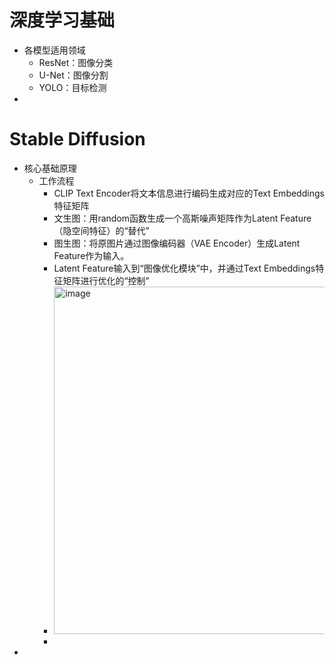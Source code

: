 # 深度学习基础
- 各模型适用领域
  - ResNet：图像分类
  - U-Net：图像分割
  - YOLO：目标检测
- 

# Stable Diffusion
- 核心基础原理
  - 工作流程
    - CLIP Text Encoder将文本信息进行编码生成对应的Text Embeddings特征矩阵
    - 文生图：用random函数生成一个高斯噪声矩阵作为Latent Feature（隐空间特征）的“替代”
    - 图生图：将原图片通过图像编码器（VAE Encoder）生成Latent Feature作为输入。
    - Latent Feature输入到“图像优化模块”中，并通过Text Embeddings特征矩阵进行优化的“控制”
    - <img width="1379" height="556" alt="image" src="https://github.com/user-attachments/assets/5c3a53ac-ee4e-4ade-afb2-8a486943cad1" />
    - 
- 
